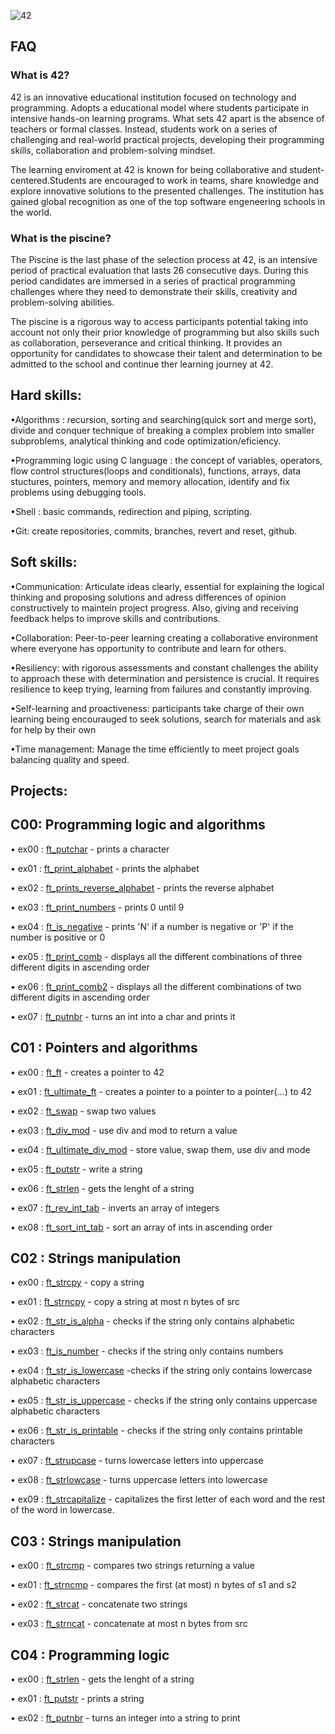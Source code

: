 ![42](https://github.com/debsalbornoz/42-Piscine-Sp/assets/119970138/3b177d6f-7d3f-4aa9-b709-ac259362e415)

## FAQ

### What is 42? 

42  is an innovative educational institution focused on technology and programming. Adopts a educational model where students participate in intensive hands-on learning programs. What sets 42 apart is the absence of teachers or formal classes. Instead, students work on a series of challenging and real-world practical projects, developing their programming skills, collaboration and problem-solving mindset.

The learning enviroment at 42 is known for being collaborative and student-centered.Students are encouraged to work in teams, share knowledge and explore innovative solutions to the presented challenges. The institution has gained global recognition as one of the top software engeneering schools in the world.

### What is the piscine?

The Piscine is the last phase of the selection process at 42, is an intensive period of practical evaluation that lasts 26 consecutive days. During this period candidates are immersed in a series of practical programming challenges where they need to demonstrate their skills, creativity and problem-solving abilities.

The piscine is a rigorous way to access participants potential taking into account not only their prior knowledge of programming but also skills such as collaboration, perseverance and critical thinking. It provides an opportunity for candidates to showcase their talent and determination to be admitted to the school and continue ther learning journey at 42.

## Hard skills:

•Algorithms : recursion, sorting and searching(quick sort and merge sort), divide and conquer technique of breaking a complex problem into smaller subproblems, analytical thinking and code optimization/eficiency.

•Programming logic using C language : the concept of variables, operators, flow control structures(loops and conditionals), functions, arrays, data stuctures, pointers, memory and memory allocation, identify and fix problems using debugging tools.

•Shell : basic commands, redirection and piping, scripting.

•Git: create repositories, commits, branches, revert and reset, github.


## Soft skills: 

•Communication: Articulate ideas clearly, essential for explaining the logical thinking and proposing solutions and adress differences of opinion constructively to maintein project progress. Also, giving and receiving feedback helps to improve skills and contributions.

•Collaboration: Peer-to-peer learning creating a collaborative environment where everyone has opportunity to contribute and learn for others.

•Resiliency: with rigorous assessments and constant challenges the ability to approach these with determination and persistence is crucial. It requires resilience to keep trying, learning from failures and constantly improving.

•Self-learning and proactiveness: participants take charge of their own learning being encourauged to seek solutions, search for materials and ask for help by their own 

•Time management: Manage the time efficiently to meet project goals balancing quality and speed.

## Projects:

## C00: Programming logic and algorithms

• ex00 : [ft_putchar](https://github.com/debsalbornoz/42-Piscine-Sp/blob/main/C00/ex00/ft_putchar.c) - prints a character 

• ex01 : [ft_print_alphabet](https://github.com/debsalbornoz/42-Piscine-Sp/blob/main/C00/ex01/ft_print_alphabet.c) - prints the alphabet

• ex02 : [ft_prints_reverse_alphabet](https://github.com/debsalbornoz/42-Piscine-Sp/blob/main/C00/ex02/ft_print_reverse_alphabet.c) - prints the reverse alphabet

• ex03 : [ft_print_numbers](https://github.com/debsalbornoz/42-Piscine-Sp/blob/main/C00/ex03/ft_print_numbers.c) - prints 0 until 9

• ex04 : [ft_is_negative](https://github.com/debsalbornoz/42-Piscine-Sp/blob/main/C00/ex04/ft_is_negative.c) - prints 'N' if a number is negative or 'P' if the number is positive or 0

• ex05 : [ft_print_comb](https://github.com/debsalbornoz/42-Piscine-Sp/blob/main/C00/ex05/ft_print_comb.c) - displays all the different combinations of three different digits in ascending order

• ex06 : [ft_print_comb2](https://github.com/debsalbornoz/42-Piscine-Sp/blob/main/C00/ex06/ft_print_comb2.c) - displays all the different combinations of two different digits in ascending order

• ex07 : [ft_putnbr](https://github.com/debsalbornoz/42-Piscine-Sp/blob/main/C00/ex07/ft_putnbr.c) - turns an int into a char and prints it


## C01 : Pointers and algorithms

• ex00 : [ft_ft](https://github.com/debsalbornoz/42-Piscine-Sp/blob/main/C01/ex00/ft_ft.c) - creates a pointer to 42

• ex01 : [ft_ultimate_ft](https://github.com/debsalbornoz/42-Piscine-Sp/blob/main/C01/ex01/ft_ultimate_ft.c) - creates a pointer to a pointer to a pointer(...) to 42

• ex02 : [ft_swap](https://github.com/debsalbornoz/42-Piscine-Sp/blob/main/C01/ex02/ft_swap.c) - swap two values

• ex03 : [ft_div_mod](https://github.com/debsalbornoz/42-Piscine-Sp/tree/main/C01/ex03/ft_div_mod.c) - use div and mod to return a value 

• ex04 : [ft_ultimate_div_mod](https://github.com/debsalbornoz/42-Piscine-Sp/blob/main/C01/ex04/ft_ultimate_div_mod.c) - store value, swap them, use div and mode

• ex05 : [ft_putstr](https://github.com/debsalbornoz/42-Piscine-Sp/blob/main/C01/ex05/ft_putstr.c) - write a string

• ex06 : [ft_strlen](https://github.com/debsalbornoz/42-Piscine-Sp/blob/main/C01/ex06/ft_strlen.c) - gets the lenght of a string

• ex07 : [ft_rev_int_tab](https://github.com/debsalbornoz/42-Piscine-Sp/blob/main/C01/ex07/ft_rev_int_tab.c) - inverts an array of integers

• ex08 : [ft_sort_int_tab](https://github.com/debsalbornoz/42-Piscine-Sp/blob/main/C01/ex08/ft_sort_int_tab.c) - sort an array of ints in ascending order


## C02 : Strings manipulation

• ex00 : [ft_strcpy](https://github.com/debsalbornoz/42-Piscine-Sp/blob/main/C02/ex00/ft_strcpy.c) - copy a string

• ex01 : [ft_strncpy](https://github.com/debsalbornoz/42-Piscine-Sp/blob/main/C02/ex01/ft_strncpy.c) - copy a string at most n bytes of src

• ex02 : [ft_str_is_alpha](https://github.com/debsalbornoz/42-Piscine-Sp/blob/main/C02/ex02/ft_str_is_alpha.c) - checks if the string only contains alphabetic characters

• ex03 : [ft_is_number](https://github.com/debsalbornoz/42-Piscine-Sp/blob/main/C02/ex03/ft_str_is_numeric.c) - checks if the string only contains numbers

• ex04 : [ft_str_is_lowercase](https://github.com/debsalbornoz/42-Piscine-Sp/blob/main/C02/ex04/ft_str_is_lowercase.c) -checks if the string only contains lowercase alphabetic characters

• ex05 : [ft_str_is_uppercase](https://github.com/debsalbornoz/42-Piscine-Sp/blob/main/C02/ex05/ft_str_is_uppercase.c) - checks if the string only contains uppercase alphabetic characters

• ex06 : [ft_str_is_printable](https://github.com/debsalbornoz/42-Piscine-Sp/blob/main/C02/ex06/ft_str_is_printable.c) -  checks if the string only contains printable characters

• ex07 : [ft_strupcase](https://github.com/debsalbornoz/42-Piscine-Sp/blob/main/C02/ex07/ft_strupcase.c) - turns lowercase letters into uppercase

• ex08 : [ft_strlowcase](https://github.com/debsalbornoz/42-Piscine-Sp/blob/main/C02/ex08/ft_strlowcase.c) -  turns uppercase letters into lowercase

• ex09 : [ft_strcapitalize](https://github.com/debsalbornoz/42-Piscine-Sp/blob/main/C02/ex09/ft_strcapitalize.c) - capitalizes the first letter of each word and the rest of the word in lowercase.

## C03 : Strings manipulation

• ex00 : [ft_strcmp](https://github.com/debsalbornoz/42-Piscine-Sp/blob/main/C03/ex00/ft_strcmp.c) - compares two strings returning a value

• ex01 : [ft_strncmp](https://github.com/debsalbornoz/42-Piscine-Sp/blob/main/C03/ex01/ft_strncmp.c) - compares the first (at most) n bytes of s1 and s2

• ex02 : [ft_strcat](https://github.com/debsalbornoz/42-Piscine-Sp/blob/main/C03/ex02/ft_strcat.c) - concatenate two strings

• ex03 : [ft_strncat](https://github.com/debsalbornoz/42-Piscine-Sp/blob/main/C03/ex03/ft_strncat.c) - concatenate at most n bytes from src

## C04 : Programming logic

• ex00 : [ft_strlen](https://github.com/debsalbornoz/42-Piscine-Sp/blob/main/C04/ex00/ft_strlen.c) - gets the lenght of a string

• ex01 : [ft_putstr](https://github.com/debsalbornoz/42-Piscine-Sp/blob/main/C04/ex01/ft_putstr.c) - prints a string

• ex02 : [ft_putnbr](https://github.com/debsalbornoz/42-Piscine-Sp/blob/main/C04/ex01/ft_putstr.c) - turns an integer into a string to print
